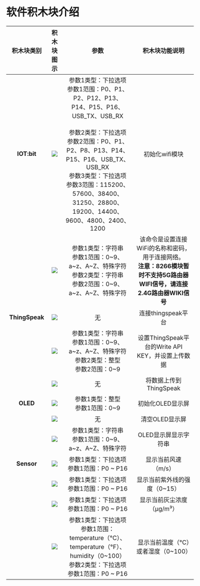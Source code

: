 ﻿---
sidebar_position: 6
sidebar_label: 软件积木块介绍
---

# 软件积木块介绍

| 积木块类别 | 积木块图示 | 参数 | 积木块功能说明 |
| :-: | :-: | :-: | :-: |
| **IOT:bit** | ![](https://wiki-media-ef.oss-cn-hongkong.aliyuncs.com/docs/microbit/interesting-case/microbit-smart-climate-kit/about-the-microbit-smart-climate-kit/images/smart-climate-kit-introduction-to-the-functions-of-the-blocks-01.png) | 参数1类型：下拉选项<br />参数1范围：P0、P1、P2、P12、P13、P14、P15、P16、USB_TX、USB_RX<br /><br />参数2类型：下拉选项<br />参数2范围：P0、P1、P2、P8、P13、P14、P15、P16、USB_TX、USB_RX<br />参数3类型：下拉选项<br />参数3范围：115200、57600、38400、31250、28800、19200、14400、9600、4800、2400、1200 | 初始化wifi模块 |
|  | ![](https://wiki-media-ef.oss-cn-hongkong.aliyuncs.com/docs/microbit/interesting-case/microbit-smart-climate-kit/about-the-microbit-smart-climate-kit/images/smart-climate-kit-introduction-to-the-functions-of-the-blocks-02.png) | 参数1类型：字符串<br />参数1范围：0~9、a~z、A~Z、特殊字符<br />参数2类型：字符串<br />参数2范围：0~9、a~z、A~Z、特殊字符 | 该命令是设置连接WiFi的名称和密码，用于连接网络。<br />**注意：8266模块暂时不支持5G路由器WIFI信号，请连接2.4G路由器WIKI信号** | 连接wifi |
| **ThingSpeak** | ![](https://wiki-media-ef.oss-cn-hongkong.aliyuncs.com/docs/microbit/interesting-case/microbit-smart-climate-kit/about-the-microbit-smart-climate-kit/images/smart-climate-kit-introduction-to-the-functions-of-the-blocks-03.png) | 无 | 连接thingspeak平台 |
|  | ![](https://wiki-media-ef.oss-cn-hongkong.aliyuncs.com/docs/microbit/interesting-case/microbit-smart-climate-kit/about-the-microbit-smart-climate-kit/images/smart-climate-kit-introduction-to-the-functions-of-the-blocks-04.png) | 参数1类型：字符串<br />参数1范围：0~9、a~z、A~Z、特殊字符<br />参数2类型：整型<br />参数2范围：0~9 | 设置ThingSpeak平台的Write API KEY，并设置上传数据|
|  | ![](https://wiki-media-ef.oss-cn-hongkong.aliyuncs.com/docs/microbit/interesting-case/microbit-smart-climate-kit/about-the-microbit-smart-climate-kit/images/smart-climate-kit-introduction-to-the-functions-of-the-blocks-05.png) | 无 | 将数据上传到ThingSpeak |
| **OLED** | ![](https://wiki-media-ef.oss-cn-hongkong.aliyuncs.com/docs/microbit/interesting-case/microbit-smart-climate-kit/about-the-microbit-smart-climate-kit/images/smart-climate-kit-introduction-to-the-functions-of-the-blocks-06.png) | 参数1类型：整型<br />参数1范围：0~9 | 初始化OLED显示屏 |
| | ![](https://wiki-media-ef.oss-cn-hongkong.aliyuncs.com/docs/microbit/interesting-case/microbit-smart-climate-kit/about-the-microbit-smart-climate-kit/images/smart-climate-kit-introduction-to-the-functions-of-the-blocks-07.png) | 无 | 清空OLED显示屏 |
| | ![](https://wiki-media-ef.oss-cn-hongkong.aliyuncs.com/docs/microbit/interesting-case/microbit-smart-climate-kit/about-the-microbit-smart-climate-kit/images/smart-climate-kit-introduction-to-the-functions-of-the-blocks-08.png) | 参数1类型：字符串<br />参数1范围：0~9、a~z、A~Z、特殊字符<br /> | OLED显示屏显示字符串 |
| **Sensor** | ![](https://wiki-media-ef.oss-cn-hongkong.aliyuncs.com/docs/microbit/interesting-case/microbit-smart-climate-kit/about-the-microbit-smart-climate-kit/images/smart-climate-kit-introduction-to-the-functions-of-the-blocks-09.png) | 参数1类型：下拉选项<br />参数1范围：P0 ~ P16 | 显示当前风速（m/s） |
| | ![](https://wiki-media-ef.oss-cn-hongkong.aliyuncs.com/docs/microbit/interesting-case/microbit-smart-climate-kit/about-the-microbit-smart-climate-kit/images/smart-climate-kit-introduction-to-the-functions-of-the-blocks-10.png) | 参数1类型：下拉选项<br />参数1范围：P0 ~ P16 | 显示当前紫外线的强度（0~15） |
| | ![](https://wiki-media-ef.oss-cn-hongkong.aliyuncs.com/docs/microbit/interesting-case/microbit-smart-climate-kit/about-the-microbit-smart-climate-kit/images/smart-climate-kit-introduction-to-the-functions-of-the-blocks-11.png) | 参数1类型：下拉选项<br />参数1范围：P0 ~ P16 | 显示当前灰尘浓度（μg/m³） |
| | ![](https://wiki-media-ef.oss-cn-hongkong.aliyuncs.com/docs/microbit/interesting-case/microbit-smart-climate-kit/about-the-microbit-smart-climate-kit/images/smart-climate-kit-introduction-to-the-functions-of-the-blocks-12.png) | 参数1类型：下拉选项<br />参数1范围：temperature（°C）、temperature（°F）、humidity（0~100）<br /> 参数2类型：下拉选项<br />参数1范围：P0 ~ P16 | 显示当前温度（℃）或者湿度（0~100） |
